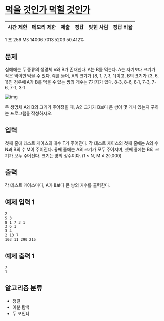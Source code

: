# [먹을 것인가 먹힐 것인가](https://www.acmicpc.net/problem/7795)

| 시간 제한 | 메모리 제한 | 제출  | 정답  | 맞힌 사람 | 정답 비율 |
| --------- | ----------- | ----- | ----- | --------- | --------- |
1 초	256 MB	14006	7013	5203	50.412%
## 문제
심해에는 두 종류의 생명체 A와 B가 존재한다. A는 B를 먹는다. A는 자기보다 크기가 작은 먹이만 먹을 수 있다. 예를 들어, A의 크기가 {8, 1, 7, 3, 1}이고, B의 크기가 {3, 6, 1}인 경우에 A가 B를 먹을 수 있는 쌍의 개수는 7가지가 있다. 8-3, 8-6, 8-1, 7-3, 7-6, 7-1, 3-1.

![img](https://www.acmicpc.net/upload/images/ee(1).png)

두 생명체 A와 B의 크기가 주어졌을 때, A의 크기가 B보다 큰 쌍이 몇 개나 있는지 구하는 프로그램을 작성하시오.

## 입력
첫째 줄에 테스트 케이스의 개수 T가 주어진다. 각 테스트 케이스의 첫째 줄에는 A의 수 N과 B의 수 M이 주어진다. 둘째 줄에는 A의 크기가 모두 주어지며, 셋째 줄에는 B의 크기가 모두 주어진다. 크기는 양의 정수이다. (1 ≤ N, M ≤ 20,000) 

## 출력
각 테스트 케이스마다, A가 B보다 큰 쌍의 개수를 출력한다.

## 예제 입력 1 
```
2
5 3
8 1 7 3 1
3 6 1
3 4
2 13 7
103 11 290 215
```
## 예제 출력 1 
```
7
1
```
## 알고리즘 분류
- 정렬
- 이분 탐색
- 두 포인터